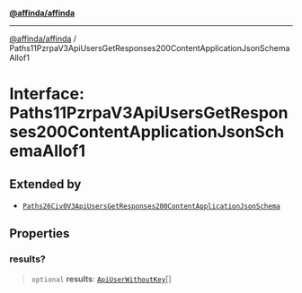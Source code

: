 [**@affinda/affinda**](../README.md)

***

[@affinda/affinda](../globals.md) / Paths11PzrpaV3ApiUsersGetResponses200ContentApplicationJsonSchemaAllof1

# Interface: Paths11PzrpaV3ApiUsersGetResponses200ContentApplicationJsonSchemaAllof1

## Extended by

- [`Paths26Civ0V3ApiUsersGetResponses200ContentApplicationJsonSchema`](Paths26Civ0V3ApiUsersGetResponses200ContentApplicationJsonSchema.md)

## Properties

### results?

> `optional` **results**: [`ApiUserWithoutKey`](ApiUserWithoutKey.md)[]

